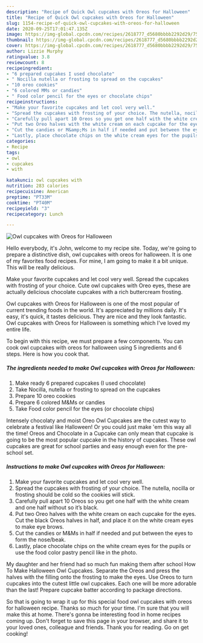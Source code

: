 ```yaml
---
description: "Recipe of Quick Owl cupcakes with Oreos for Halloween"
title: "Recipe of Quick Owl cupcakes with Oreos for Halloween"
slug: 1154-recipe-of-quick-owl-cupcakes-with-oreos-for-halloween
date: 2020-09-25T17:01:47.135Z
image: https://img-global.cpcdn.com/recipes/2618777_d5680bbbb2292d29/751x532cq70/owl-cupcakes-with-oreos-for-halloween-recipe-main-photo.jpg
thumbnail: https://img-global.cpcdn.com/recipes/2618777_d5680bbbb2292d29/751x532cq70/owl-cupcakes-with-oreos-for-halloween-recipe-main-photo.jpg
cover: https://img-global.cpcdn.com/recipes/2618777_d5680bbbb2292d29/751x532cq70/owl-cupcakes-with-oreos-for-halloween-recipe-main-photo.jpg
author: Lizzie Murphy
ratingvalue: 3.8
reviewcount: 8
recipeingredient:
- "6 prepared cupcakes I used chocolate"
- " Nocilla nutella or frosting to spread on the cupcakes"
- "10 oreo cookies"
- "6 colored MMs or candies"
- " Food color pencil for the eyes or chocolate chips"
recipeinstructions:
- "Make your favorite cupcakes and let cool very well."
- "Spread the cupcakes with frosting of your choice. The nutella, nocilla or frosting should be cold so the cookies will stick."
- "Carefully pull apart 10 Oreos so you get one half with the white cream and one half without so it’s black."
- "Put two Oreo halves with the white cream on each cupcake for the eyes. Cut the black Oreos halves in half, and place it on the white cream eyes to make eye brows."
- "Cut the candies or M&amp;Ms in half if needed and put between the eyes to form the nose/beak."
- "Lastly, place chocolate chips on the white cream eyes for the pupils or use the food color pastry pencil like in the photo."
categories:
- Recipe
tags:
- owl
- cupcakes
- with

katakunci: owl cupcakes with 
nutrition: 283 calories
recipecuisine: American
preptime: "PT33M"
cooktime: "PT40M"
recipeyield: "3"
recipecategory: Lunch

---
```



![Owl cupcakes with Oreos for Halloween](https://img-global.cpcdn.com/recipes/2618777_d5680bbbb2292d29/751x532cq70/owl-cupcakes-with-oreos-for-halloween-recipe-main-photo.jpg)

Hello everybody, it's John, welcome to my recipe site. Today, we're going to prepare a distinctive dish, owl cupcakes with oreos for halloween. It is one of my favorites food recipes. For mine, I am going to make it a bit unique. This will be really delicious.

Make your favorite cupcakes and let cool very well. Spread the cupcakes with frosting of your choice. Cute owl cupcakes with Oreo eyes, these are actually delicious chocolate cupcakes with a rich buttercream frosting.

Owl cupcakes with Oreos for Halloween is one of the most popular of current trending foods in the world. It's appreciated by millions daily. It's easy, it's quick, it tastes delicious. They are nice and they look fantastic. Owl cupcakes with Oreos for Halloween is something which I've loved my entire life.


To begin with this recipe, we must prepare a few components. You can cook owl cupcakes with oreos for halloween using 5 ingredients and 6 steps. Here is how you cook that.

<!--inarticleads1-->

##### The ingredients needed to make Owl cupcakes with Oreos for Halloween:

1. Make ready 6 prepared cupcakes (I used chocolate)
1. Take  Nocilla, nutella or frosting to spread on the cupcakes
1. Prepare 10 oreo cookies
1. Prepare 6 colored M&amp;Ms or candies
1. Take  Food color pencil for the eyes (or chocolate chips)


Intensely chocolaty and moist Oreo Owl Cupcakes are the cutest way to celebrate a festival like Halloween! Or you could just make &#39;em this way all the time! Oreos and Chocolate in a Cupcake can only mean that cupcake is going to be the most popular cupcake in the history of cupcakes. These owl cupcakes are great for school parties and easy enough even for the pre-school set. 

<!--inarticleads2-->

##### Instructions to make Owl cupcakes with Oreos for Halloween:

1. Make your favorite cupcakes and let cool very well.
1. Spread the cupcakes with frosting of your choice. The nutella, nocilla or frosting should be cold so the cookies will stick.
1. Carefully pull apart 10 Oreos so you get one half with the white cream and one half without so it’s black.
1. Put two Oreo halves with the white cream on each cupcake for the eyes. Cut the black Oreos halves in half, and place it on the white cream eyes to make eye brows.
1. Cut the candies or M&amp;Ms in half if needed and put between the eyes to form the nose/beak.
1. Lastly, place chocolate chips on the white cream eyes for the pupils or use the food color pastry pencil like in the photo.


My daughter and her friend had so much fun making them after school How To Make Halloween Owl Cupcakes. Separate the Oreos and press the halves with the filling onto the frosting to make the eyes. Use Oreos to turn cupcakes into the cutest little owl cupcakes. Each one will be more adorable than the last! Prepare cupcake batter according to package directions. 

So that is going to wrap it up for this special food owl cupcakes with oreos for halloween recipe. Thanks so much for your time. I'm sure that you will make this at home. There's gonna be interesting food in home recipes coming up. Don't forget to save this page in your browser, and share it to your loved ones, colleague and friends. Thank you for reading. Go on get cooking!

